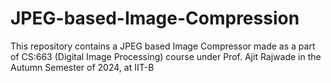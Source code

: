 # JPEG-based-Image-Compression
This repository contains a JPEG based Image Compressor made as a part of CS:663 (Digital Image Processing) course under Prof. Ajit Rajwade in the Autumn Semester of 2024, at IIT-B
